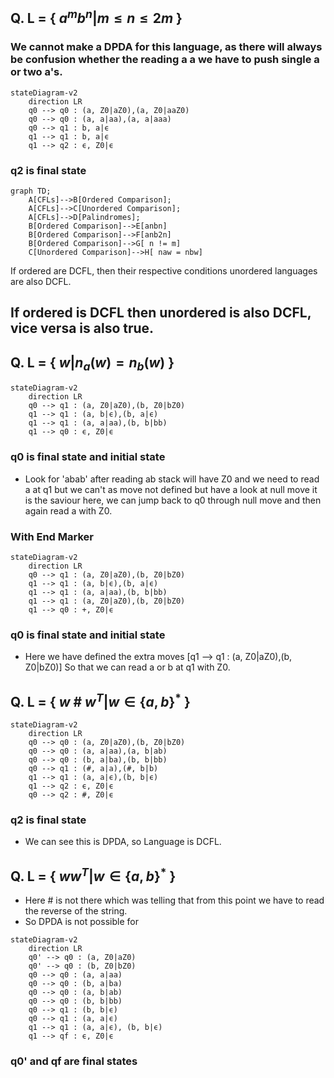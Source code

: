 ## Q. L = { $a^mb^n| m \leq n \leq 2m$ }

### We cannot make a DPDA for this language, as there will always be confusion whether the reading a a we have to push single a or two a's.
```mermaid
stateDiagram-v2
    direction LR
    q0 --> q0 : (a, Z0|aZ0),(a, Z0|aaZ0)
    q0 --> q0 : (a, a|aa),(a, a|aaa)
    q0 --> q1 : b, a|ϵ
    q1 --> q1 : b, a|ϵ
    q1 --> q2 : ϵ, Z0|ϵ
```
### q2 is final state

```mermaid
graph TD;
    A[CFLs]-->B[Ordered Comparison];
    A[CFLs]-->C[Unordered Comparison];
    A[CFLs]-->D[Palindromes];
    B[Ordered Comparison]-->E[anbn]
    B[Ordered Comparison]-->F[anb2n]
    B[Ordered Comparison]-->G[ n != m]
    C[Unordered Comparison]-->H[ naw = nbw] 
```
If ordered are DCFL, then their respective conditions unordered languages are also DCFL.

## If ordered is DCFL then unordered is also DCFL, vice versa is also true.

## Q. L = { $w | n_a(w) = n_b(w)$ }

```mermaid
stateDiagram-v2
    direction LR
    q0 --> q1 : (a, Z0|aZ0),(b, Z0|bZ0)
    q1 --> q1 : (a, b|ϵ),(b, a|ϵ)
    q1 --> q1 : (a, a|aa),(b, b|bb)
    q1 --> q0 : ϵ, Z0|ϵ
```
### q0 is final state and initial state
- Look for 'abab' after reading ab stack will have Z0 and we need to read a at q1 but we can't as move not defined but have a look at null move it is the saviour here, we can jump back to q0 through null move and then again read a with Z0.

### With End Marker
```mermaid
stateDiagram-v2
    direction LR
    q0 --> q1 : (a, Z0|aZ0),(b, Z0|bZ0)
    q1 --> q1 : (a, b|ϵ),(b, a|ϵ)
    q1 --> q1 : (a, a|aa),(b, b|bb)
    q1 --> q1 : (a, Z0|aZ0),(b, Z0|bZ0)
    q1 --> q0 : +, Z0|ϵ
```
### q0 is final state and initial state
- Here we have defined the extra moves [q1 --> q1 : (a, Z0|aZ0),(b, Z0|bZ0)] So that we can read a or b at q1 with Z0.

## Q. L = { $w$ # $w^T | w \in \{a,b\}^{*}$ }

```mermaid
stateDiagram-v2
    direction LR
    q0 --> q0 : (a, Z0|aZ0),(b, Z0|bZ0)
    q0 --> q0 : (a, a|aa),(a, b|ab)
    q0 --> q0 : (b, a|ba),(b, b|bb)
    q0 --> q1 : (#, a|a),(#, b|b)
    q1 --> q1 : (a, a|ϵ),(b, b|ϵ)
    q1 --> q2 : ϵ, Z0|ϵ
    q0 --> q2 : #, Z0|ϵ
```
### q2 is final state
- We can see this is DPDA, so Language is DCFL.

## Q. L = { $ww^T| w \in \{a,b\}^{*}$ }

- Here # is not there which was telling that from this point we have to read the reverse of the string.
- So DPDA is not possible for 
```mermaid
stateDiagram-v2
    direction LR
    q0' --> q0 : (a, Z0|aZ0)
    q0' --> q0 : (b, Z0|bZ0)
    q0 --> q0 : (a, a|aa)
    q0 --> q0 : (b, a|ba)
    q0 --> q0 : (a, b|ab)
    q0 --> q0 : (b, b|bb)
    q0 --> q1 : (b, b|ϵ)
    q0 --> q1 : (a, a|ϵ)
    q1 --> q1 : (a, a|ϵ), (b, b|ϵ)
    q1 --> qf : ϵ, Z0|ϵ
```
### q0' and qf are final states
